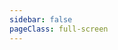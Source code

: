 ```yaml
---
sidebar: false
pageClass: full-screen
---
```



<Container>
  <template #side>
    <bookMark></bookMark>
  </template>
</Container>

<style scope>
</style>
